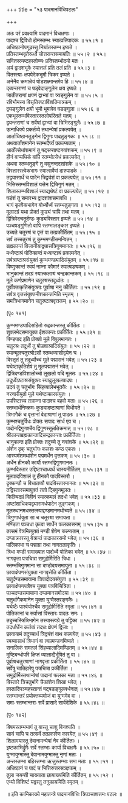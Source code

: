 +++
title = "५३ पादमानविधिपटलः"

+++
  
अतः परं प्रवक्ष्यामि पादमानं विचक्षणाः ।  
पादश्च द्विविधो होमस्तम्भः स्यात्प्रतिपादकः ॥ ५५।१ ॥  
अधिष्ठानोपगूढस्तु निर्घातस्तम्भ इष्यते ।  
प्रतिस्तम्भवृतेरूर्ध्वे चोत्तरान्तसमायतिः ॥ ५५।२ ॥ ५५।  
सवितस्त्यष्टहस्तोच्चः प्रतिस्तम्भोदयो मतः ।  
अयं द्वादशभूमेः स्यात्तलं प्रति तलं प्रति ॥ ५५।३ ॥  
वितस्त्याः क्षपयेदेकभूमौ त्रिकर इष्यते ।  
अनेनैव क्रमान्नेयं षोडशक्ष्मान्तमेव हि ॥ ५५।४ ॥  
द्ब्यन्तराणां च षड्वेदाङ्गुलेन क्षय इष्यते ।  
जातीतराणां क्षपणं द्वाभ्यां वा त्र्यङ्गुलेन वा ॥ ५५।५ ॥  
रविभौमस्य विसृतिरष्टाविंशतिमात्रकम् ।  
द्व्यङ्गुलेन क्षयो भूमौ भूमावेव षडङ्गुला ॥ ५५।६ ॥  
एकभूस्तम्भविस्तारस्तलोपरितले मतम् ।  
द्व्यन्तराणां च सर्वेषां द्वाभ्यां वा त्रिभिरङ्गुलैः ॥ ५५।७ ॥  
ऊनाधिक्ये प्रकर्तव्ये तथान्येषां प्रकल्पयेत् ।  
आर्ताधिष्ठानतुङ्गेन द्विगुणः पादतुङ्गकः ॥ ५५।८ ॥  
अथवार्तांशमानेन स्तम्भदैर्घ्यं प्रकल्प्यताम् ।  
आर्तोत्सेधांशमानं तु षट्सप्ताष्टनवांशकम् ॥ ५५।९ ॥  
हीनं वाप्यधिकं वापि स्तम्भोत्सेधं प्रकल्पयेत् ।  
अथवा स्तम्भतुङ्गे तु वसुनन्ददशांशके ॥ ५५।१० ॥  
विस्तारस्त्वेकभागः स्यात्सर्वेषां दारुपादके ।  
तद्व्यासार्धं च पादेन त्रिद्व्यंशं वा प्रकल्पयेत् ॥ ५५।११ ॥  
भित्तिस्तम्भविशालं यत्तेन द्वित्रिगुणं मतम् ।  
शिलास्तम्भविशालं स्याद्यथेष्टं वा प्रकल्पयेत् ॥ ५५।१२ ॥  
षडंशं तु समारभ्य द्वादशांशसमावधि ।  
भागं कृत्वैकभागेन वोर्ध्वोर्ध्वं स्तम्भतुङ्गता ॥ ५५।१३ ॥  
मूलादग्रं यथा प्रोक्तं कुड्यं चापि तथा मतम् ।  
द्वित्रिवेदचतुर्दण्डः कुड्यविस्तार इष्यते ॥ ५५।१४ ॥  
पञ्चषड्गुणितो वापि स्तम्भालङ्कार इष्यते ।  
उच्यते चतुरश्रं च वृत्तं वा तत्प्रकीर्तितम् ॥ ५५।१५ ॥  
सर्वं तच्चतुरश्रं तु कुम्भमण्डीसमन्वितम् ।  
ब्रह्मकान्तं विजानीयाद्व्यासत्रिगुणमानतः ॥ ५५।१६ ॥  
मध्येष्टाश्रं पोतिकान्तं मध्याष्टाश्रं प्रकल्पयेत् ।  
सर्वत्राष्टाश्रसंयुक्तं कुम्भमण्ड्यादिसंयुतम् ॥ ५५।१७ ॥  
विष्णुक्रान्तं स्वयं नाम्ना कौमारं स्यात्षडश्रकम् ।  
भानुकान्तं तदग्रं स्यात्कलाश्रं चन्द्रकान्तकम् ॥ ५५।१८ ॥  
मूले कर्णप्रमाणेन चतुरश्रस्तदूर्ध्वतः ।  
पूर्वोक्ताकृतिसंयुक्ताः पूर्वाश्रा ननु कीर्तिताः ॥ ५५।१९ ॥  
सर्वत्र वृत्तसंयुक्तमीशकान्तमिति स्मृतम् ।  
समत्रिभागमानेन चतुरष्टाश्रवृत्तकम् ॥ ५५।२० ॥  
  
(पृ० १४१)   
  
कुम्भमण्ड्यादिसहितो रुद्रकान्तस्तु कीर्तितः ।  
शुक्लभेदसमायुक्त ईशकान्तः प्रकीर्तितः ॥ ५५।२१ ॥  
पिण्डपाद इति प्रोक्तो मूले विपुलमानतः ।  
चतुरश्रः तदूर्ध्वे तु षोडशाश्रादिसंयुतः ॥ ५५।२२ ॥  
स्यान्मूलचतुरश्रोऽसौ स्तम्भव्यासोद्वयेन च ।  
विस्तृतं तु तदूर्ध्वोच्चं मूले पद्मासनं भवेत् ॥ ५५।२३ ॥  
यथेष्टाकृतिशेषं तु मूलपद्मासनं भवेत् ।  
द्वित्रिदण्डविशालोच्चो लूखलो यदि मूलतः ॥ ५५।२४ ॥  
तदूर्ध्वेऽष्टाश्रसंयुक्तः स्यादुलूखलपादपः ।  
उदयं तु चतुर्भागः सिंहव्यालेभभूतकैः ॥ ५५।२५ ॥  
नरनारीयुतो मूले यथेष्टाकारसंयुतः ।  
उपरिष्टाच्च तन्नाम्ना पादाश्च बहवो मताः ॥ ५५।२६ ॥  
स्तम्भार्धनिष्क्रमः कुड्यादष्टाश्राणां विधीयते ।  
त्रिभागैकं च वृत्तानां वेदाश्राणां तु पादतः ॥ ५५।२७ ॥  
कुम्भश्चतुर्विधः प्रोक्तः सपादः सार्ध एव च ।  
पादोनद्विगुणश्चैव द्विगुणस्तून्नतिक्रमात् ॥ ५५।२८ ॥  
श्रीकान्तब्रह्मकान्तादिचन्द्रकान्ताः प्रकीर्तिताः ।  
भानुकान्त इति प्रोक्तः तदुच्चे तु नवांशके ॥ ५५।२९ ॥  
अंशेन दृक् चतुर्भागः कलशः कण्ठ एकतः ।  
आस्यमंशमथांशेन पद्ममर्धेन वृत्तकम् ॥ ५५।३० ॥  
अर्धेन हीनकौ कार्यौ स्तम्भद्विगुणमानतः ।  
कुम्भविस्तार उद्दिष्टश्चाध्यर्धं चास्यमीर्तितम् ॥ ५५।३१ ॥  
मूलपादविशालं तु हीनकौ पादविस्तरौ ।  
दृक्कण्ठौ च विधातव्यौ पादविस्तारमानतः ॥ ५५।३२ ॥  
तद्विस्तारसमायुक्तं ततो द्बिगुणमूलतः ।  
किञ्चिदग्रं विहीनं स्यात्कमलं तदधो भवेत् ॥ ५५।३३ ॥  
अष्टांशाधिकपद्व्यासमर्धपादेन तुङ्गकम् ।  
मूलस्थानमधस्तत्स्याद्दण्डमानमथोच्यते ॥ ५५।३४ ॥  
त्रिगुणार्धयुता सा च चतुरश्रा समायता ।  
मण्डिता पञ्चधा कृत्वा सार्धेन फलकासनम् ॥ ५५।३५ ॥  
तत्समं वेत्रमित्युक्तं मण्डी शेषेण कल्प्यताम् ।  
दण्डाक्रारस्तु वेत्रान्तं पादाकारसमो भवेत् ॥ ५५।३६ ॥  
पालिकाभा च पद्माग्रा तथा नागतलाकृतिः ।  
त्रिधा मण्डी समाख्यात पादोर्ध्वे पोतिका भवेत् ॥ ५५।३७ ॥  
नागवृत्ता पत्रचित्रा समुद्रोर्मिरिति त्रिधा ।  
स्तम्भत्रिगुणमाना सा दण्डोदयसमायुता ॥ ५५।३८ ॥  
छायाक्षेपणसंयुक्ता नागवृत्तेति कीर्तिता ।  
चतुर्दण्डसमायामा त्रिपादोदयसंयुता ॥ ५५।३९ ॥  
छायाक्षेपणपत्रैश्च युक्ता पत्रविचित्रिता ।  
पञ्चदण्डसमायामा दण्डमानसमोदया ॥ ५५।४० ॥  
चतुर्भागैकमानेन युक्ता युग्मैस्तरङ्गकैः ।  
यथेष्टैः पार्श्वयोश्चैव समुद्रोर्मिरिति स्मृता ॥ ५५।४१ ॥  
पोतिकानां च सर्वासां विस्तारः पादतः समः ।  
तदुच्चस्त्रित्रिभागेन तस्यास्त्वग्रे तु पट्टिका ॥ ५५।४२ ॥  
तदर्धार्धेन कर्तव्यं तदधः क्षेपणं द्विजाः ।  
छायायामं तदुच्चार्धं त्रिद्व्यंशं वाथ कल्पयेत् ॥ ५५।४३ ॥  
स्वव्यासार्धं त्रिभागं वा त्वग्रमण्डनमिष्यते ।  
सनालिकं समतलं सिंहव्यालादिमण्डितम् ॥ ५५।४४ ॥  
मुष्टिबन्धोपरि क्षिप्तं व्यालाद्यैर्भूषितं तु वा ।  
पूर्वाश्रचतुरश्राणां नागवृत्ता प्रकीर्तिता ॥ ५५।४५ ॥  
सर्वेषु चातिहारेषु पत्रचित्रा प्रकीर्तिता ।  
समुद्रोर्मिस्तथान्येषां पादानां फलका मता ॥ ५५।४६ ॥  
विस्तारे त्रिचतुर्भागे चैकांशेन शिखा भवेत् ।  
हस्तादिपञ्चहस्तान्तं षट्षडङ्गुलवर्धनात् ॥ ५५।४७ ॥  
स्तम्भान्तरं प्रयोक्तव्यमोजं वा युग्ममेव वा ।  
समाः स्तम्भान्तराः सर्वे प्रासादे सार्वदेशिके ॥ ५५।४८ ॥  
  
(पृ० १४२)   
  
विषमस्तम्भभागं तु वास्तु चाशु विनश्यति ।  
सायं चापि च तत्सर्वं तत्प्रकारेण कारयेत् ॥ ५५।४९ ॥  
शिलामयास्तु देवानामन्येषां नैव कीर्तिताः ।  
इष्टकाभिर्द्रुमैः सर्वे स्तम्भाः कार्या विचक्षणैः ॥ ५५।५० ॥  
युग्मायुग्मास्तु देवानामयुग्मास्तु नृणां मताः ।  
अन्तस्तम्भा बहिस्तम्भा ऋजुस्तम्भाः समा मताः ॥ ५५।५१ ।  
अधिष्ठानं च पादं च भित्तिरुत्तरसञ्ज्ञकम् ।  
तुला जयन्ती चाख्याता छायाख्यमिति कीर्तितम् ॥ ५५।५२ ।  
एभ्यो विशिष्टं यद्वस्तु तनुकायमिति स्मृतम् ।  
  
॥ इति कामिकाख्ये महातन्त्रे पादमानविधिः त्रिपञ्चाशत्तमः पटलः ॥  
  
  
  
